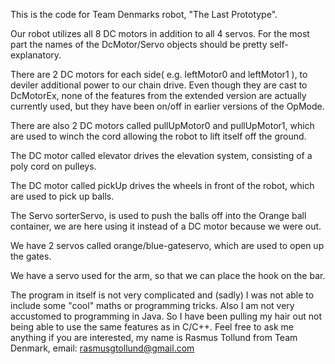 This is the code for Team Denmarks robot, "The Last Prototype".

Our robot utilizes all 8 DC motors in addition to all 4 servos.
For the most part the names of the DcMotor/Servo objects should be pretty self-explanatory.

There are 2 DC motors for each side( e.g. leftMotor0 and leftMotor1 ), to deviler additional power to our chain drive. Even though they are cast to DcMotorEx, none of the features from the extended version are actually currently used, but they have been on/off in earlier versions of the OpMode.

There are also 2 DC motors called pullUpMotor0 and pullUpMotor1, which are used to winch the cord allowing the robot to lift itself off the ground.

The DC motor called elevator drives the elevation system, consisting of a poly cord on pulleys.

The DC motor called pickUp drives the wheels in front of the robot, which are used to pick up balls.

The Servo sorterServo, is used to push the balls off into the Orange ball container, we are here using it instead of a DC motor because we were out.

We have 2 servos called orange/blue-gateservo, which are used to open up the gates.

We have a servo used for the arm, so that we can place the hook on the bar.

The program in itself is not very complicated and (sadly) I was not able to include some "cool" maths or programming tricks. Also I am not very accustomed to programming in Java. So I have been pulling my hair out not being able to use the same features as in C/C++.
Feel free to ask me anything if you are interested, my name is Rasmus Tollund from Team Denmark, email: rasmusgtollund@gmail.com

